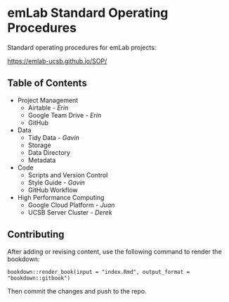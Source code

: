 # emLab Standard Operating Procedures

Standard operating procedures for emLab projects: 

<https://emlab-ucsb.github.io/SOP/>


## Table of Contents

* Project Management  
    + Airtable - *Erin*
    + Google Team Drive - *Erin*
    + GitHub
* Data
    + Tidy Data - *Gavin*
    + Storage
    + Data Directory
    + Metadata
* Code
    + Scripts and Version Control
    + Style Guide - *Gavin*
    + GitHub Workflow
* High Performance Computing
    + Google Cloud Platform - *Juan*
    + UCSB Server Cluster - *Derek*


## Contributing

After adding or revising content, use the following command to render the bookdown:

`bookdown::render_book(input = "index.Rmd", output_format = "bookdown::gitbook")`

Then commit the changes and push to the repo.
